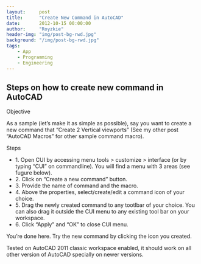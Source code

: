 ```yaml
---
layout:     post
title:      "Create New Command in AutoCAD"
date:       2012-10-15 00:00:00
author:     "Royzkie"
header-img: "img/post-bg-rwd.jpg"
background: "/img/post-bg-rwd.jpg"
tags:
    - App
    - Programming
    - Engineering
---
```


<h2>Steps on how to create new command in AutoCAD</h2>

<p>Objective</p>

As a sample (let’s make it as simple as possible), say you want to create a new command that “Create 2 Vertical viewports” (See my other post “AutoCAD Macros” for other sample command macro).

<p>Steps</p>

<ul>
<li>1. Open CUI by accessing menu tools > customize > interface (or by typing “CUI” on commandline). You will find a menu with 3 areas (see fugure below).</li>
<li>2. Click on “Create a new command” button.</li>
<li>3. Provide the name of command and the macro.</li>
<li>4. Above the properties, select/create/edit a command icon of your choice.</li>
<li>5. Drag the newly created command to any tootlbar of your choice. You can also drag it outside the CUI menu to any existing tool bar on your workspace.</li>
<li>6. Click “Apply” and “OK” to close CUI menu.</li>
</ul>

<p>You’re done here. Try the new command by clicking the icon you created.</p>

<p>Tested on AutoCAD 2011 classic workspace enabled, it should work on all other version of AutoCAD specially on newer versions.</p>
